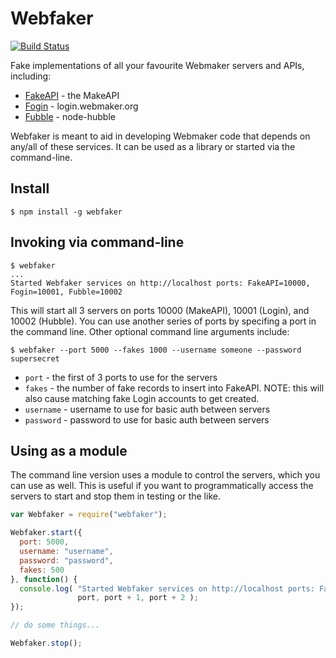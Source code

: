 Webfaker
========

[![Build Status](https://travis-ci.org/mozilla/webfaker.png?branch=master)](https://travis-ci.org/mozilla/webfaker)

Fake implementations of all your favourite Webmaker servers and APIs, including:

* [FakeAPI](https://github.com/mozilla/makeapi) - the MakeAPI
* [Fogin](https://github.com/mozilla/login.webmaker.org) - login.webmaker.org
* [Fubble](https://github.com/mozilla/node-hubble) - node-hubble

Webfaker is meant to aid in developing Webmaker code that depends on any/all of these services.
It can be used as a library or started via the command-line.

Install
-------
```
$ npm install -g webfaker
```

Invoking via command-line
-------------------------
```
$ webfaker
...
Started Webfaker services on http://localhost ports: FakeAPI=10000, Fogin=10001, Fubble=10002
```

This will start all 3 servers on ports 10000 (MakeAPI), 10001 (Login), and 10002 (Hubble). You can use another series of ports by specifing
a port in the command line.  Other optional command line arguments include:

```
$ webfaker --port 5000 --fakes 1000 --username someone --password supersecret
```

* `port` - the first of 3 ports to use for the servers
* `fakes` - the number of fake records to insert into FakeAPI. NOTE: this will also cause matching fake Login accounts to get created.
* `username` - username to use for basic auth between servers
* `password` - password to use for basic auth between servers

Using as a module
-----------------

The command line version uses a module to control the servers, which you can use as well. This is useful if you want to programmatically
access the servers to start and stop them in testing or the like.

```javascript
var Webfaker = require("webfaker");

Webfaker.start({
  port: 5000,
  username: "username",
  password: "password",
  fakes: 500
}, function() {
  console.log( "Started Webfaker services on http://localhost ports: FakeAPI=%s, Fogin=%s, Fubble=%s",
               port, port + 1, port + 2 );
});

// do some things...

Webfaker.stop();
```
